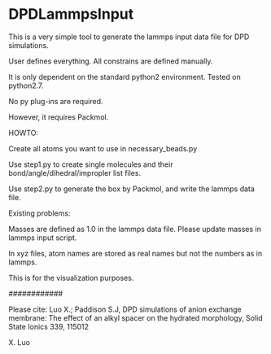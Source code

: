 # DPDLammpsInput

This is a very simple tool to generate the lammps input data file for DPD simulations.

User defines everything. All constrains are defined manually.

It is only dependent on the standard python2 environment. Tested on python2.7.

No py plug-ins are required.

However, it requires Packmol.

HOWTO:

Create all atoms you want to use in necessary_beads.py

Use step1.py to create single molecules and their bond/angle/dihedral/impropler list files.

Use step2.py to generate the box by Packmol, and write the lammps data file. 

Existing problems:

Masses are defined as 1.0 in the lammps data file. Please update masses in lammps input script.

In xyz files, atom names are stored as real names but not the numbers as in lammps.

This is for the visualization purposes.

############

Please cite: 
Luo X.; Paddison S.J, DPD simulations of anion exchange membrane: The effect of an alkyl spacer on the hydrated morphology, Solid State Ionics 339, 115012

X. Luo
